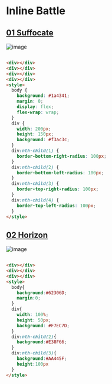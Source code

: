 # Inline Battle

## [01 Suffocate](https://cssbattle.dev/play/29)
![image](https://github.com/chavikothari2711/CSS-Battle-solution/assets/61689704/de33f722-88ac-4536-adb8-6a984782d117)

```html

<div></div>
<div></div>
<div></div>
<div></div>
<style>
  body {
    background: #1a4341;
    margin: 0;
    display: flex;
    flex-wrap: wrap;
  }
  div {
    width: 200px;
    height: 150px;
    background: #f3ac3c;
  }
  div:nth-child(1) {
    border-bottom-right-radius: 100px;
  }
  div:nth-child(2) {
    border-bottom-left-radius: 100px;
  }
  div:nth-child(3) {
    border-top-right-radius: 100px;
  }
  div:nth-child(4) {
    border-top-left-radius: 100px;
  }
</style>

```

## [02 Horizon](https://cssbattle.dev/play/30)
![image](https://github.com/chavikothari2711/CSS-Battle-solution/assets/61689704/f64364c9-84ec-4253-b381-d17d0f405bc4)

```html

<div></div>
<div></div>
<div></div>
<style>
  body{
    background:#62306D;
    margin:0;
  }
  div{
    width: 100%;
    height: 50px;
    background: #F7EC7D;
  }
  div:nth-child(2){
    background:#E38F66;
  }
  div:nth-child(3){
    background:#AA445F;
    height:100px
  }
</style>

```
